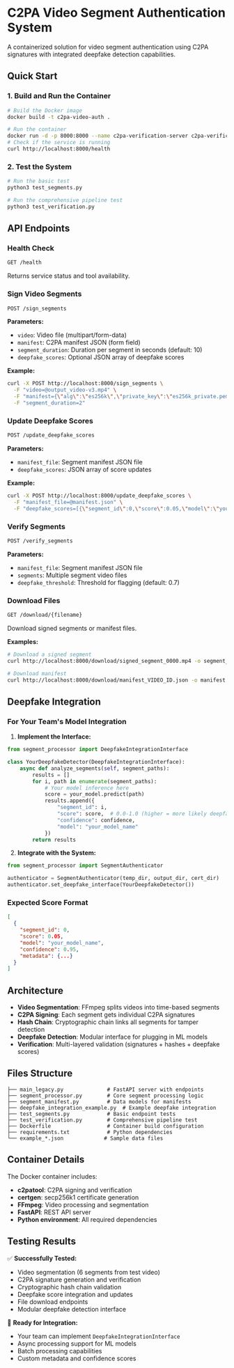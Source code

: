 # C2PA Video Segment Authentication System

A containerized solution for video segment authentication using C2PA signatures with integrated deepfake detection capabilities.

## Quick Start

### 1. Build and Run the Container

```bash
# Build the Docker image
docker build -t c2pa-video-auth .

# Run the container
docker run -d -p 8000:8000 --name c2pa-verification-server c2pa-verification-server
# Check if the service is running
curl http://localhost:8000/health
```

### 2. Test the System

```bash
# Run the basic test
python3 test_segments.py

# Run the comprehensive pipeline test
python3 test_verification.py
```

## API Endpoints

### Health Check
```bash
GET /health
```
Returns service status and tool availability.

### Sign Video Segments
```bash
POST /sign_segments
```
**Parameters:**
- `video`: Video file (multipart/form-data)
- `manifest`: C2PA manifest JSON (form field)
- `segment_duration`: Duration per segment in seconds (default: 10)
- `deepfake_scores`: Optional JSON array of deepfake scores

**Example:**
```bash
curl -X POST http://localhost:8000/sign_segments \
  -F "video=@output_video-v3.mp4" \
  -F "manifest={\"alg\":\"es256k\",\"private_key\":\"es256k_private.pem\",\"sign_cert\":\"es256k_cert.pem\",\"ta_url\":\"http://timestamp.digicert.com\",\"claim_generator\":\"TestApp\",\"assertions\":[]}" \
  -F "segment_duration=2"
```

### Update Deepfake Scores
```bash
POST /update_deepfake_scores
```
**Parameters:**
- `manifest_file`: Segment manifest JSON file
- `deepfake_scores`: JSON array of score updates

**Example:**
```bash
curl -X POST http://localhost:8000/update_deepfake_scores \
  -F "manifest_file=@manifest.json" \
  -F "deepfake_scores=[{\"segment_id\":0,\"score\":0.05,\"model\":\"your_model\",\"confidence\":0.95}]"
```

### Verify Segments
```bash
POST /verify_segments
```
**Parameters:**
- `manifest_file`: Segment manifest JSON file
- `segments`: Multiple segment video files
- `deepfake_threshold`: Threshold for flagging (default: 0.7)

### Download Files
```bash
GET /download/{filename}
```
Download signed segments or manifest files.

**Examples:**
```bash
# Download a signed segment
curl http://localhost:8000/download/signed_segment_0000.mp4 -o segment_0000.mp4

# Download manifest
curl http://localhost:8000/download/manifest_VIDEO_ID.json -o manifest.json
```

## Deepfake Integration

### For Your Team's Model Integration

1. **Implement the Interface:**
```python
from segment_processor import DeepfakeIntegrationInterface

class YourDeepfakeDetector(DeepfakeIntegrationInterface):
    async def analyze_segments(self, segment_paths):
        results = []
        for i, path in enumerate(segment_paths):
            # Your model inference here
            score = your_model.predict(path)
            results.append({
                "segment_id": i,
                "score": score,  # 0.0-1.0 (higher = more likely deepfake)
                "confidence": confidence,
                "model": "your_model_name"
            })
        return results
```

2. **Integrate with the System:**
```python
from segment_processor import SegmentAuthenticator

authenticator = SegmentAuthenticator(temp_dir, output_dir, cert_dir)
authenticator.set_deepfake_interface(YourDeepfakeDetector())
```

### Expected Score Format
```json
[
  {
    "segment_id": 0,
    "score": 0.05,
    "model": "your_model_name",
    "confidence": 0.95,
    "metadata": {...}
  }
]
```

## Architecture

- **Video Segmentation**: FFmpeg splits videos into time-based segments
- **C2PA Signing**: Each segment gets individual C2PA signatures
- **Hash Chain**: Cryptographic chain links all segments for tamper detection
- **Deepfake Detection**: Modular interface for plugging in ML models
- **Verification**: Multi-layered validation (signatures + hashes + deepfake scores)

## Files Structure

```
├── main_legacy.py              # FastAPI server with endpoints
├── segment_processor.py        # Core segment processing logic
├── segment_manifest.py         # Data models for manifests
├── deepfake_integration_example.py  # Example deepfake integration
├── test_segments.py            # Basic endpoint tests
├── test_verification.py        # Comprehensive pipeline test
├── Dockerfile                  # Container build configuration
├── requirements.txt            # Python dependencies
└── example_*.json             # Sample data files
```

## Container Details

The Docker container includes:
- **c2patool**: C2PA signing and verification
- **certgen**: secp256k1 certificate generation  
- **FFmpeg**: Video processing and segmentation
- **FastAPI**: REST API server
- **Python environment**: All required dependencies

## Testing Results

✅ **Successfully Tested:**
- Video segmentation (6 segments from test video)
- C2PA signature generation and verification
- Cryptographic hash chain validation
- Deepfake score integration and updates
- File download endpoints
- Modular deepfake detection interface

🔌 **Ready for Integration:**
- Your team can implement `DeepfakeIntegrationInterface`
- Async processing support for ML models
- Batch processing capabilities
- Custom metadata and confidence scores
